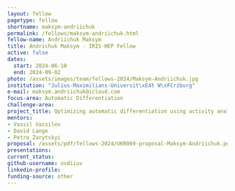```yaml
---
layout: fellow
pagetype: fellow
shortname: maksym-andriichuk
permalink: /fellows/maksym-andriichuk.html
fellow-name: Andriichuk Maksym
title: Andrichuk Maksym - IRIS-HEP Fellow
active: false
dates:
  start: 2024-06-10
  end: 2024-09-02
photo: /assets/images/team/fellows-2024/Maksym-Andriichuk.jpg
institution: "Julius-Maximilians-Universit\xE4t W\xFCrzburg"
e-mail: maksym.andriichuk@icloud.com
focus-area: Automatic Differentiation
challenge-area:
project_title: Optimizing automatic differentiation using activity analysis
mentors:
- Vassil Vassilev
- David Lange
- Petro Zarytskyi
proposal: /assets/pdf/fellows-2024/UKR069-proposal-Maksym-Andriichuk.pdf
presentations:
current_status:
github-username: ovdiiuv
linkedin-profile:
funding-source: other
---
```

